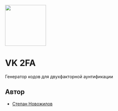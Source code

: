 [<img width="134" src="https://vk.com/images/apps/mini_apps/vk_mini_apps_logo.svg">](https://vk.com/services)

# VK 2FA
Генератор кодов для двухфакторной аунтификации

## Автор
* [Степан Новожилов](https://vk.com/id182625786)
